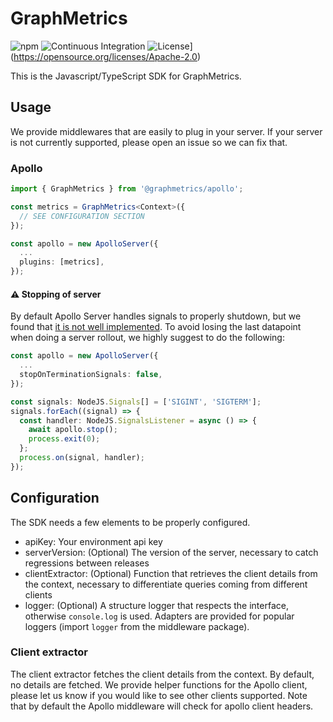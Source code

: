 # GraphMetrics

![npm](https://img.shields.io/npm/v/@graphmetrics/core)
![Continuous Integration](https://github.com/GraphMetrics/sketches-js/workflows/Continuous%20Integration/badge.svg)
![License](https://img.shields.io/badge/License-Apache%202.0-blue.svg)](https://opensource.org/licenses/Apache-2.0)

This is the Javascript/TypeScript SDK for GraphMetrics.

## Usage

We provide middlewares that are easily to plug in your server. If your server is not currently supported, please open an issue so we can fix that.

### Apollo

```typescript
import { GraphMetrics } from '@graphmetrics/apollo';

const metrics = GraphMetrics<Context>({
  // SEE CONFIGURATION SECTION
});

const apollo = new ApolloServer({
  ...
  plugins: [metrics],
});
```

#### ⚠️ Stopping of server

By default Apollo Server handles signals to properly shutdown, but we found that [it is not well implemented](https://github.com/apollographql/apollo-server/issues/4931). To avoid losing the last datapoint when doing a server rollout, we highly suggest to do the following:

```typescript
const apollo = new ApolloServer({
  ...
  stopOnTerminationSignals: false,
});

const signals: NodeJS.Signals[] = ['SIGINT', 'SIGTERM'];
signals.forEach((signal) => {
  const handler: NodeJS.SignalsListener = async () => {
    await apollo.stop();
    process.exit(0);
  };
  process.on(signal, handler);
});
```

## Configuration

The SDK needs a few elements to be properly configured.

- apiKey: Your environment api key
- serverVersion: (Optional) The version of the server, necessary to catch regressions between releases
- clientExtractor: (Optional) Function that retrieves the client details from the context, necessary to differentiate queries coming from different clients
- logger: (Optional) A structure logger that respects the interface, otherwise `console.log` is used. Adapters are provided for popular loggers (import `logger` from the middleware package).

### Client extractor

The client extractor fetches the client details from the context. By default, no details are fetched. We provide helper functions for the Apollo client, please let us know if you would like to see other clients supported. Note that by default the Apollo middleware will check for apollo client headers.
